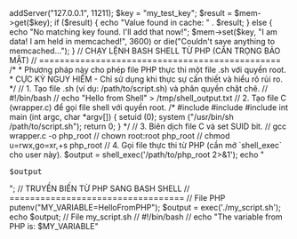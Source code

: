 <?php
// LẤY THÔNG TIN PHP
// ==================

phpinfo();


// CHUỖI KẾT NỐI DATABASE (PHP)
// ============================

$config['db']['host'] = 'localhost';
$config['db']['port'] = '3306';
$config['db']['username'] = 'mili_sa';
$config['db']['password'] = 'mjn@21@12@1990';
$config['db']['dbname'] = 'mili_milivn';


// CHUYỂN HƯỚNG (REDIRECT)
// =======================

// Redirect tạm thời (302)
header('Location: [http://www.new-website.com/](http://www.new-website.com/)');
exit;

// Redirect vĩnh viễn (301 - Tốt cho SEO)
header('Location: [http://www.new-website.com/](http://www.new-website.com/)', true, 301);
exit();


// THAY ĐỔI CẤU HÌNH PHP RUNTIME
// =============================

ini_set('display_errors', 'On');
ini_set('memory_limit', '512M');


// TEST KẾT NỐI MEMCACHED
// ======================

$mem = new Memcached();
$mem->addServer("127.0.0.1", 11211);

$key = "my_test_key";
$result = $mem->get($key);

if ($result) {
    echo "Value found in cache: " . $result;
} else {
    echo "No matching key found. I'll add that now!";
    $mem->set($key, "I am data! I am held in memcached!", 3600) or die("Couldn't save anything to memcached...");
}


// CHẠY LỆNH BASH SHELL TỪ PHP (CẨN TRỌNG BẢO MẬT)
// ===============================================
/*
 * Phương pháp này cho phép file PHP thực thi một file .sh với quyền root.
 * CỰC KỲ NGUY HIỂM - Chỉ sử dụng khi thực sự cần thiết và hiểu rõ rủi ro.
 */

// 1. Tạo file .sh (ví dụ: /path/to/script.sh) và phân quyền chặt chẽ.
//    #!/bin/bash
//    echo "Hello from Shell" > /tmp/shell_output.txt

// 2. Tạo file C (wrapper.c) để gọi file shell với quyền root.
/*
#include <stdlib.h>
#include <sys/types.h>
#include <unistd.h>
int main (int argc, char *argv[]) {
   setuid (0);
   system ("/usr/bin/sh /path/to/script.sh");
   return 0;
}
*/

// 3. Biên dịch file C và set SUID bit.
//    gcc wrapper.c -o php_root
//    chown root:root php_root
//    chmod u=rwx,go=xr,+s php_root

// 4. Gọi file thực thi từ PHP (cần mở `shell_exec` cho user này).
$output = shell_exec('/path/to/php_root 2>&1');
echo "<pre>$output</pre>";


// TRUYỀN BIẾN TỪ PHP SANG BASH SHELL
// ==================================

// File PHP
putenv("MY_VARIABLE=HelloFromPHP");
$output = exec('./my_script.sh');
echo $output;

// File my_script.sh
// #!/bin/bash
// echo "The variable from PHP is: $MY_VARIABLE"

